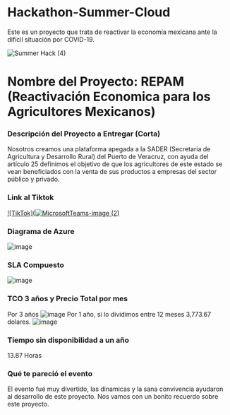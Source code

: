 # Hackathon-Summer-Cloud
Este es un proyecto que trata de reactivar la economía mexicana ante la difícil situación por COVID-19.

![Summer Hack (4)](https://user-images.githubusercontent.com/9124597/127756851-c8627116-f177-4198-966d-9003016d2060.png)

# Nombre del Proyecto: REPAM (Reactivación Economica para los Agricultores Mexicanos)

### Descripción del Proyecto a Entregar (Corta)

Nosotros creamos una plataforma apegada a la SADER (Secretaria de Agricultura y Desarrollo Rural) del Puerto de Veracruz, 
con ayuda del artículo 25 definimos el objetivo de que los agricultores de este estado se vean beneficiados con la venta de sus productos 
a empresas del sector público y privado. 

### Link al Tiktok
[![TikTok](![MicrosoftTeams-image (2)](https://user-images.githubusercontent.com/43510347/127766299-2847cd31-111a-4ed0-8fa9-3cd991d0b905.png)](https://vm.tiktok.com/ZMdcwQknb/)
### Diagrama de Azure
![image](https://user-images.githubusercontent.com/43510347/127761652-894f2ee6-2841-4f04-b5e8-b8a3f03ae9a5.png)

### SLA Compuesto
![image](https://user-images.githubusercontent.com/43510347/127761923-735d1437-7690-4fd1-8eca-d19b694a10f9.png)


### TCO 3 años y Precio Total por mes
Por 3 años
![image](https://user-images.githubusercontent.com/43510347/127762412-ed0468a1-ad44-4509-9289-9d47436b4c79.png)
Por 1 año, si lo dividimos entre 12 meses 3,773.67 dolares.
![image](https://user-images.githubusercontent.com/43510347/127762416-b55130b7-5171-49c8-8c77-a957dc85e350.png)

### Tiempo sin disponibilidad a un año
13.87 Horas

### Qué te pareció el evento
El evento fué muy divertido, las dinamicas y la sana convivencia ayudaron al desarrollo de este proyecto. 
Nos vamos con un bonito recuerdo sobre este proyecto.
